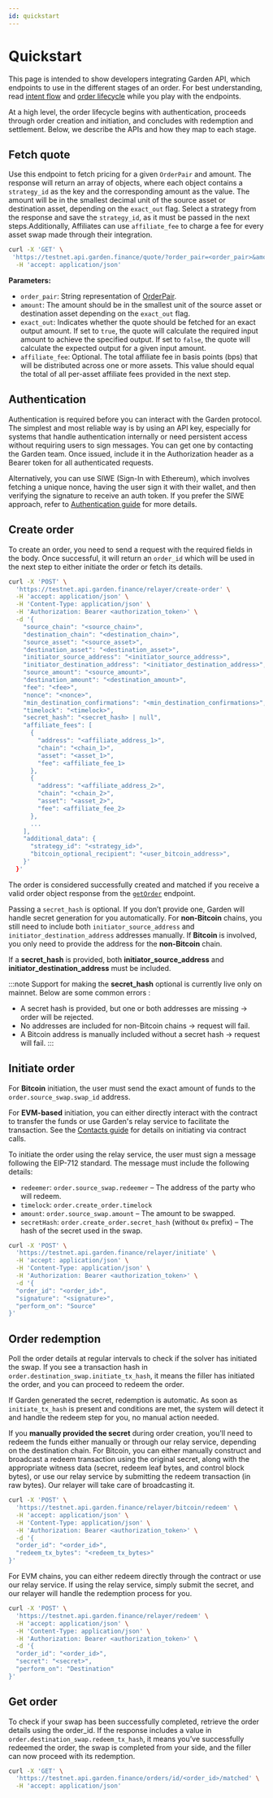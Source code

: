 ```yaml
---
id: quickstart
---
```


# Quickstart

This page is intended to show developers integrating Garden API, which endpoints to use in the different stages of an order. For best understanding, read [intent flow](../../home/fundamentals/how-it-works/IntentFlow.md) and [order lifecycle](../core/OrderLifecycle.md) while you play with the endpoints.

At a high level, the order lifecycle begins with authentication, proceeds through order creation and initiation, and concludes with redemption and settlement. Below, we describe the APIs and how they map to each stage.

## Fetch quote

Use this endpoint to fetch pricing for a given `OrderPair` and amount. The response will return an array of objects, where each object contains a `strategy_id` as the key and the corresponding amount as the value. The amount will be in the smallest decimal unit of the source asset or destination asset, depending on the `exact_out` flag. Select a strategy from the response and save the `strategy_id`, as it must be passed in the next steps.Additionally, Affiliates can use `affiliate_fee` to charge a fee for every asset swap made through their integration.

```bash
curl -X 'GET' \
 'https://testnet.api.garden.finance/quote/?order_pair=<order_pair>&amount=<amount>&exact_out=<true/false>&affiliate_fee=<affiliate_fee_in_bps>' \
  -H 'accept: application/json'
```

**Parameters:**

- `order_pair`: String representation of [OrderPair](../sdk/Enumerations.md#orderpair).
- `amount`: The amount should be in the smallest unit of the source asset or destination asset depending on the `exact_out` flag.
- `exact_out`: Indicates whether the quote should be fetched for an exact output amount. If set to `true`, the quote will calculate the required input amount to achieve the specified output. If set to `false`, the quote will calculate the expected output for a given input amount.
- `affiliate_fee`: Optional. The total affiliate fee in basis points (bps) that will be distributed across one or more assets. This value should equal the total of all per-asset affiliate fees provided in the next step.

## Authentication

Authentication is required before you can interact with the Garden protocol. The simplest and most reliable way is by using an API key, especially for systems that handle authentication internally or need persistent access without requiring users to sign messages. You can get one by contacting the Garden team. Once issued, include it in the Authorization header as a Bearer token for all authenticated requests.

Alternatively, you can use SIWE (Sign-In with Ethereum), which involves fetching a unique nonce, having the user sign it with their wallet, and then verifying the signature to receive an auth token. If you prefer the SIWE approach, refer to [Authentication guide](../sdk/Authentication.md) for more details.


## Create order

To create an order, you need to send a request with the required fields in the body. Once successful, it will return an `order_id` which will be used in the next step to either initiate the order or fetch its details. 


```bash
curl -X 'POST' \
  'https://testnet.api.garden.finance/relayer/create-order' \
  -H 'accept: application/json' \
  -H 'Content-Type: application/json' \
  -H 'Authorization: Bearer <authorization_token>' \
  -d '{
    "source_chain": "<source_chain>",
    "destination_chain": "<destination_chain>",
    "source_asset": "<source_asset>",
    "destination_asset": "<destination_asset>",
    "initiator_source_address": "<initiator_source_address>",
    "initiator_destination_address": "<initiator_destination_address>",
    "source_amount": "<source_amount>",
    "destination_amount": "<destination_amount>",
    "fee": "<fee>",
    "nonce": "<nonce>",
    "min_destination_confirmations": "<min_destination_confirmations>",
    "timelock": "<timelock>",
    "secret_hash": "<secret_hash> | null",
    "affiliate_fees": [
      {
        "address": "<affiliate_address_1>",
        "chain": "<chain_1>",
        "asset": "<asset_1>",
        "fee": <affiliate_fee_1>
      },
      {
        "address": "<affiliate_address_2>",
        "chain": "<chain_2>",
        "asset": "<asset_2>",
        "fee": <affiliate_fee_2>
      },
      ...
    ],
    "additional_data": {
      "strategy_id": "<strategy_id>",
      "bitcoin_optional_recipient": "<user_bitcoin_address>",
    }'
  }'
```
The order is considered successfully created and matched if you receive a valid order object response from the [`getOrder`](#get-order) endpoint.

Passing a `secret_hash` is optional. If you don’t provide one, Garden will handle secret generation for you automatically. For **non-Bitcoin** chains, you still need to include both `initiator_source_address` and `initiator_destination_address` addresses manually. If **Bitcoin** is involved, you only need to provide the address for the **non-Bitcoin** chain.

If a **secret_hash** is provided, both **initiator_source_address** and **initiator_destination_address** must be included.

:::note
Support for making the **secret_hash** optional is currently live only on mainnet. Below are some common errors :
- A secret hash is provided, but one or both addresses are missing → order will be rejected.
- No addresses are included for non-Bitcoin chains → request will fail.
- A Bitcoin address is manually included without a secret hash → request will fail.
:::


## Initiate order

For **Bitcoin** initiation, the user must send the exact amount of funds to the `order.source_swap.swap_id` address.

For **EVM-based** initiation, you can either directly interact with the contract to transfer the funds or use Garden's relay service to facilitate the transaction. See the [Contacts guide](../contracts/HTLCEVM.md) for details on initiating via contract calls.

To initiate the order using the relay service, the user must sign a message following the EIP-712 standard. The message must include the following details:

- `redeemer`: `order.source_swap.redeemer` – The address of the party who will redeem.
- `timelock`: `order.create_order.timelock`
- `amount`: `order.source_swap.amount` – The amount to be swapped.
- `secretHash`: `order.create_order.secret_hash` (without `0x` prefix) – The hash of the secret used in the swap.

```bash
curl -X 'POST' \
  'https://testnet.api.garden.finance/relayer/initiate' \
  -H 'accept: application/json' \
  -H 'Content-Type: application/json' \
  -H 'Authorization: Bearer <authorization_token>' \
  -d '{
  "order_id": "<order_id>",
  "signature": "<signature>",
  "perform_on": "Source"
}'
```

## Order redemption

Poll the order details at regular intervals to check if the solver has initiated the swap. If you see a transaction hash in `order.destination_swap.initiate_tx_hash`, it means the filler has initiated the order, and you can proceed to redeem the order.

If Garden generated the secret, redemption is automatic. As soon as `initiate_tx_hash` is present and conditions are met, the system will detect it and handle the redeem step for you, no manual action needed.

If you **manually provided the secret** during order creation, you'll need to redeem the funds either manually or through our relay service, depending on the destination chain. For Bitcoin, you can either manually construct and broadcast a redeem transaction using the original secret, along with the appropriate witness data (secret, redeem leaf bytes, and control block bytes), or use our relay service by submitting the redeem transaction (in raw bytes). Our relayer will take care of broadcasting it.

```bash
curl -X 'POST' \
  'https://testnet.api.garden.finance/relayer/bitcoin/redeem' \
  -H 'accept: application/json' \
  -H 'Content-Type: application/json' \
  -H 'Authorization: Bearer <authorization_token>' \
  -d '{
  "order_id": "<order_id>",
  "redeem_tx_bytes": "<redeem_tx_bytes>"
}'
```
For EVM chains, you can either redeem directly through the contract or use our relay service. If using the relay service, 
simply submit the secret, and our relayer will handle the redemption process for you.

```bash
curl -X 'POST' \
  'https://testnet.api.garden.finance/relayer/redeem' \
  -H 'accept: application/json' \
  -H 'Content-Type: application/json' \
  -H 'Authorization: Bearer <authorization_token>' \
  -d '{
  "order_id": "<order_id>",
  "secret": "<secret>",
  "perform_on": "Destination"
}'
```

## Get order

To check if your swap has been successfully completed, retrieve the order details using the order_id. If the response includes a value in `order.destination_swap.redeem_tx_hash`, it means you’ve successfully redeemed the order, the swap is completed from your side, and the filler can now proceed with its redemption.

```bash
curl -X 'GET' \
  'https://testnet.api.garden.finance/orders/id/<order_id>/matched' \
  -H 'accept: application/json'
```